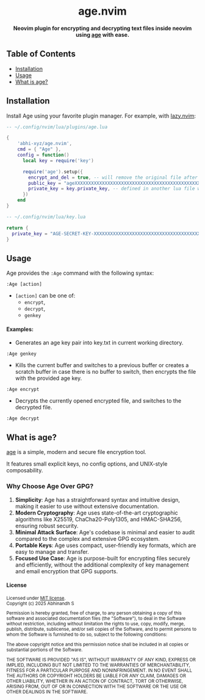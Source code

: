 <div align="center">

# age.nvim

</div>

<div align="center">

**Neovim plugin for encrypting and decrypting text files inside neovim using [age](https://github.com/FiloSottile/age) with ease.**

</div>

## Table of Contents  

- [Installation](#installation)  
- [Usage](#usage)  
- [What is age?](#what-is-age)  

## Installation

Install Age using your favorite plugin manager. For example, with [lazy.nvim](https://github.com/folke/lazy.nvim):

```lua
-- ~/.config/nvim/lua/plugins/age.lua

{
    'abhi-xyz/age.nvim',
    cmd = { "Age" },
    config = function()
      local key = require('key')

      require('age').setup({
        encrypt_and_del = true, -- will remove the original file after encrypting.
        public_key = "ageXXXXXXXXXXXXXXXXXXXXXXXXXXXXXXXXXXXXXXXXXXXXXXXXXXXXXXXXXXX",
        private_key = key.private_key, -- defined in another lua file which is not included in git for safety
      })
    end
}
```
```lua
-- ~/.config/nvim/lua/key.lua

return {
  private_key = "AGE-SECRET-KEY-XXXXXXXXXXXXXXXXXXXXXXXXXXXXXXXXXXXXXXXXXXXXXXXXXXXXXXXXXXX",
}
```

## Usage

Age provides the `:Age` command with the following syntax:

```vim
:Age [action]
```

- `[action]` can be one of:
  - `encrypt`,
  - `decrypt`,
  - `genkey`

#### Examples:

- Generates an age key pair into key.txt in current working directory.

```vim
:Age genkey
```

- Kills the current buffer and switches to a previous buffer or creates a scratch buffer in case there is no buffer to switch, then encrypts the file with the provided age key.

```vim
:Age encrypt
```

- Decrypts the currently opened encrypted file, and switches to the decrypted file. 
```vim
:Age decrypt
```
## What is age?

[age](https://age-encryption.org/) is a simple, modern and secure file encryption tool.

It features small explicit keys, no config options, and UNIX-style composability.

### Why Choose Age Over GPG?

1. **Simplicity**: Age has a straightforward syntax and intuitive design, making it easier to use without extensive documentation.
2. **Modern Cryptography**: Age uses state-of-the-art cryptographic algorithms like X25519, ChaCha20-Poly1305, and HMAC-SHA256, ensuring robust security.
3. **Minimal Attack Surface**: Age's codebase is minimal and easier to audit compared to the complex and extensive GPG ecosystem.
4. **Portable Keys**: Age uses compact, user-friendly key formats, which are easy to manage and transfer.
5. **Focused Use Case**: Age is purpose-built for encrypting files securely and efficiently, without the additional complexity of key management and email encryption that GPG supports.


#### License

<sup>
Licensed under <a href="LICENSE">MIT license</a>.
</sup>

</br>

<sub>
Copyright (c) 2025 Abhinandh S

Permission is hereby granted, free of charge, to any person obtaining a copy
of this software and associated documentation files (the "Software"), to deal
in the Software without restriction, including without limitation the rights
to use, copy, modify, merge, publish, distribute, sublicense, and/or sell
copies of the Software, and to permit persons to whom the Software is
furnished to do so, subject to the following conditions:

The above copyright notice and this permission notice shall be included in all
copies or substantial portions of the Software.

THE SOFTWARE IS PROVIDED "AS IS", WITHOUT WARRANTY OF ANY KIND, EXPRESS OR
IMPLIED, INCLUDING BUT NOT LIMITED TO THE WARRANTIES OF MERCHANTABILITY,
FITNESS FOR A PARTICULAR PURPOSE AND NONINFRINGEMENT. IN NO EVENT SHALL THE
AUTHORS OR COPYRIGHT HOLDERS BE LIABLE FOR ANY CLAIM, DAMAGES OR OTHER
LIABILITY, WHETHER IN AN ACTION OF CONTRACT, TORT OR OTHERWISE, ARISING FROM,
OUT OF OR IN CONNECTION WITH THE SOFTWARE OR THE USE OR OTHER DEALINGS IN THE
SOFTWARE.
</sub>